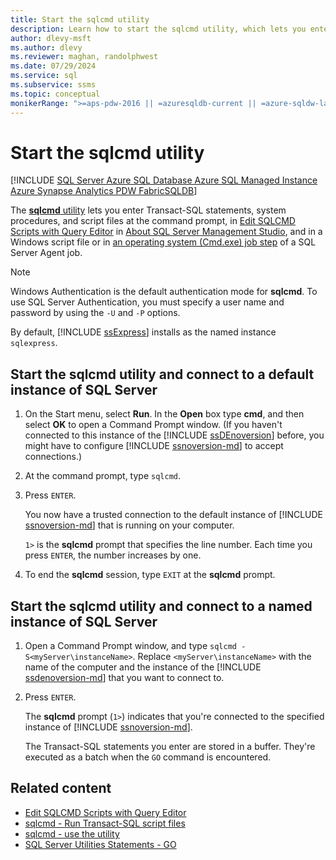 ```yaml
---
title: Start the sqlcmd utility
description: Learn how to start the sqlcmd utility, which lets you enter Transact-SQL statements, system procedures, and script files, in SQLCMD mode or in scripts and jobs.
author: dlevy-msft
ms.author: dlevy
ms.reviewer: maghan, randolphwest
ms.date: 07/29/2024
ms.service: sql
ms.subservice: ssms
ms.topic: conceptual
monikerRange: ">=aps-pdw-2016 || =azuresqldb-current || =azure-sqldw-latest || >=sql-server-2016 || >=sql-server-linux-2017 || =azuresqldb-mi-current || = fabric"
---
```

# Start the sqlcmd utility

[!INCLUDE [SQL Server Azure SQL Database Azure SQL Managed Instance Azure Synapse Analytics PDW FabricSQLDB](../../includes/applies-to-version/sql-asdb-asdbmi-asa-pdw-fabricsqldb.md)]

The [**sqlcmd** utility](sqlcmd-utility.md) lets you enter Transact-SQL statements, system procedures, and script files at the command prompt, in [Edit SQLCMD Scripts with Query Editor](edit-sqlcmd-scripts-query-editor.md) in [About SQL Server Management Studio](../../ssms/menu-help/about-sql-server-management-studio.md), and in a Windows script file or in [an operating system (Cmd.exe) job step](../../ssms/agent/create-a-cmdexec-job-step.md) of a SQL Server Agent job.

> [!NOTE]  
> Windows Authentication is the default authentication mode for **sqlcmd**. To use SQL Server Authentication, you must specify a user name and password by using the `-U` and `-P` options.

By default, [!INCLUDE [ssExpress](../../includes/ssexpress-md.md)] installs as the named instance `sqlexpress`.

## Start the sqlcmd utility and connect to a default instance of SQL Server

1. On the Start menu, select **Run**. In the **Open** box type **cmd**, and then select **OK** to open a Command Prompt window. (If you haven't connected to this instance of the [!INCLUDE [ssDEnoversion](../../includes/ssdenoversion-md.md)] before, you might have to configure [!INCLUDE [ssnoversion-md](../../includes/ssnoversion-md.md)] to accept connections.)

1. At the command prompt, type `sqlcmd`.

1. Press `ENTER`.

     You now have a trusted connection to the default instance of [!INCLUDE [ssnoversion-md](../../includes/ssnoversion-md.md)] that is running on your computer.

     `1>` is the **sqlcmd** prompt that specifies the line number. Each time you press `ENTER`, the number increases by one.

1. To end the **sqlcmd** session, type `EXIT` at the **sqlcmd** prompt.

## Start the sqlcmd utility and connect to a named instance of SQL Server

1. Open a Command Prompt window, and type `sqlcmd -S<myServer\instanceName>`. Replace `<myServer\instanceName>` with the name of the computer and the instance of the [!INCLUDE [ssdenoversion-md](../../includes/ssdenoversion-md.md)] that you want to connect to.

1. Press `ENTER`.

   The **sqlcmd** prompt (`1>`) indicates that you're connected to the specified instance of [!INCLUDE [ssnoversion-md](../../includes/ssnoversion-md.md)].

   The Transact-SQL statements you enter are stored in a buffer. They're executed as a batch when the `GO` command is encountered.

## Related content

- [Edit SQLCMD Scripts with Query Editor](edit-sqlcmd-scripts-query-editor.md)
- [sqlcmd - Run Transact-SQL script files](sqlcmd-run-transact-sql-script-files.md)
- [sqlcmd - use the utility](sqlcmd-use-utility.md)
- [SQL Server Utilities Statements - GO](../../t-sql/language-elements/sql-server-utilities-statements-go.md)
